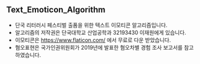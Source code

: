 Text_Emoticon_Algorithm
---------------------------------
- 단국 리터러시 페스티벌 출품을 위한 텍스트 이모티콘 알고리즘입니다.
- 알고리즘의 저작권은 단국대학교 산업공학과 32193430 이재원에게 있습니다.
- 이모티콘은 https://www.flaticon.com/ 에서 무료로 다운 받았습니다.
- 혐오표현은 국가인권위원회가 2019년에 발표한 혐오차별 경험 조사 보고서를 참고하였습니다.
